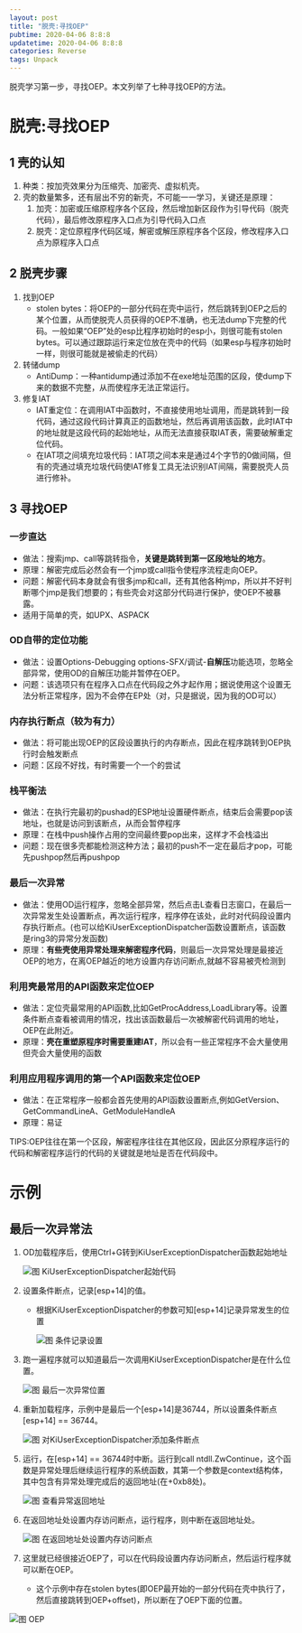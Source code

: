 ```yaml
---
layout: post
title: "脱壳:寻找OEP"
pubtime: 2020-04-06 8:8:8
updatetime: 2020-04-06 8:8:8
categories: Reverse
tags: Unpack
---
```


脱壳学习第一步，寻找OEP。本文列举了七种寻找OEP的方法。

# 脱壳:寻找OEP

## 1 壳的认知

1. 种类：按加壳效果分为压缩壳、加密壳、虚拟机壳。
2. 壳的数量繁多，还有层出不穷的新壳，不可能一一学习，关键还是原理：
   1. 加壳：加密或压缩原程序各个区段，然后增加新区段作为引导代码（脱壳代码），最后修改原程序入口点为引导代码入口点
   2. 脱壳：定位原程序代码区域，解密或解压原程序各个区段，修改程序入口点为原程序入口点


##  2 脱壳步骤

1. 找到OEP
   * stolen bytes：将OEP的一部分代码在壳中运行，然后跳转到OEP之后的某个位置，从而使脱壳人员获得的OEP不准确，也无法dump下完整的代码。一般如果“OEP”处的esp比程序初始时的esp小，则很可能有stolen bytes。可以通过跟踪运行来定位放在壳中的代码（如果esp与程序初始时一样，则很可能就是被偷走的代码）
2. 转储dump
   * AntiDump：一种antidump通过添加不在exe地址范围的区段，使dump下来的数据不完整，从而使程序无法正常运行。
3. 修复IAT
   * IAT重定位：在调用IAT中函数时，不直接使用地址调用，而是跳转到一段代码，通过这段代码计算真正的函数地址，然后再调用该函数，此时IAT中的地址就是这段代码的起始地址，从而无法直接获取IAT表，需要破解重定位代码。
   * 在IAT项之间填充垃圾代码：IAT项之间本来是通过4个字节的0做间隔，但有的壳通过填充垃圾代码使IAT修复工具无法识别IAT间隔，需要脱壳人员进行修补。

## 3 寻找OEP

### 一步直达

* 做法：搜索jmp、call等跳转指令，**关键是跳转到第一区段地址的地方**。
* 原理：解密完成后必然会有一个jmp或call指令使程序流程走向OEP。
* 问题：解密代码本身就会有很多jmp和call，还有其他各种jmp，所以并不好判断哪个jmp是我们想要的；有些壳会对这部分代码进行保护，使OEP不被暴露。
* 适用于简单的壳，如UPX、ASPACK

### OD自带的定位功能

* 做法：设置Options-Debugging options-SFX/调试-**自解压**功能选项，忽略全部异常，使用OD的自解压功能并暂停在OEP。
* 问题：该选项只有在程序入口点在代码段之外才起作用；据说使用这个设置无法分析正常程序，因为不会停在EP处（对，只是据说，因为我的OD可以）

### 内存执行断点（较为有力）

* 做法：将可能出现OEP的区段设置执行的内存断点，因此在程序跳转到OEP执行时会触发断点
* 问题：区段不好找，有时需要一个一个的尝试

### 栈平衡法

* 做法：在执行完最初的pushad的ESP地址设置硬件断点，结束后会需要pop该地址，也就是访问到该断点，从而会暂停程序
* 原理：在栈中push操作占用的空间最终要pop出来，这样才不会栈溢出
* 问题：现在很多壳都能检测这种方法；最初的push不一定在最后才pop，可能先pushpop然后再pushpop

### 最后一次异常

* 做法：使用OD运行程序，忽略全部异常，然后点击L查看日志窗口，在最后一次异常发生处设置断点，再次运行程序，程序停在该处，此时对代码段设置内存执行断点。(也可以给KiUserExceptionDispatcher函数设置断点，该函数是ring3的异常分发函数)
* 原理：**有些壳使用异常处理来解密程序代码**，则最后一次异常处理是最接近OEP的地方，在离OEP越近的地方设置内存访问断点,就越不容易被壳检测到

### 利用壳最常用的API函数来定位OEP

* 做法：定位壳最常用的API函数,比如GetProcAddress,LoadLibrary等。设置条件断点查看被调用的情况，找出该函数最后一次被解密代码调用的地址，OEP在此附近。
* 原理：**壳在重塑原程序时需要重建IAT**，所以会有一些正常程序不会大量使用但壳会大量使用的函数

### 利用应用程序调用的第一个API函数来定位OEP

* 做法：在正常程序一般都会首先使用的API函数设置断点,例如GetVersion、GetCommandLineA、GetModuleHandleA
* 原理：易证

TIPS:OEP往往在第一个区段，解密程序往往在其他区段，因此区分原程序运行的代码和解密程序运行的代码的关键就是地址是否在代码段中。

# 示例

## 最后一次异常法

1. OD加载程序后，使用Ctrl+G转到KiUserExceptionDispatcher函数起始地址

   ![图 KiUserExceptionDispatcher起始代码](https://chrishuppor.github.io/image/Snipaste_2020-04-05_15-19-25.PNG)

2. 设置条件断点，记录[esp+14]的值。

   * 根据KiUserExceptionDispatcher的参数可知[esp+14]记录异常发生的位置

     ![图 条件记录设置](https://chrishuppor.github.io/image/Snipaste_2020-04-05_15-50-23.PNG)

3. 跑一遍程序就可以知道最后一次调用KiUserExceptionDispatcher是在什么位置。

   ![图 最后一次异常位置](https://chrishuppor.github.io/image/Snipaste_2020-04-05_15-50-54.PNG)

4. 重新加载程序，示例中是最后一个[esp+14]是36744，所以设置条件断点[esp+14] == 36744。

   ![图 对KiUserExceptionDispatcher添加条件断点](https://chrishuppor.github.io/image/Snipaste_2020-04-05_15-51-25.PNG)

5. 运行，在[esp+14] == 36744时中断。运行到call ntdll.ZwContinue，这个函数是异常处理后继续运行程序的系统函数，其第一个参数是context结构体，其中包含有异常处理完成后的返回地址(在+0xb8处)。

   ![图 查看异常返回地址](https://chrishuppor.github.io/image/Snipaste_2020-04-05_15-54-53.PNG)

6. 在返回地址处设置内存访问断点，运行程序，则中断在返回地址处。

   ![图 在返回地址处设置内存访问断点](https://chrishuppor.github.io/image/Snipaste_2020-04-05_15-55-26.PNG)

7. 这里就已经很接近OEP了，可以在代码段设置内存访问断点，然后运行程序就可以断在OEP。

   * 这个示例中存在stolen bytes(即OEP最开始的一部分代码在壳中执行了，然后直接跳转到OEP+offset)，所以断在了OEP下面的位置。

![图 OEP](https://chrishuppor.github.io/image/Snipaste_2020-04-05_16-12-40.PNG)